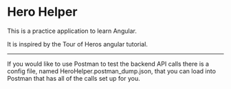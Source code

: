 # Hero Helper

This is a practice application to learn Angular.

It is inspired by the Tour of Heros angular tutorial.

---

If you would like to use Postman to test the backend API calls there is a config file, named HeroHelper.postman_dump.json, that you can load into Postman that has all of the calls set up for you.
